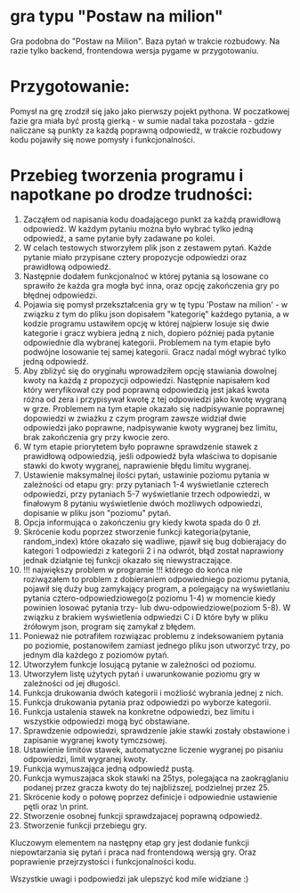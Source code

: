 # gra typu "Postaw na milion"
Gra podobna do "Postaw na Milion". Baza pytań  w trakcie rozbudowy. Na razie tylko backend, frontendowa wersja pygame w przygotowaniu.

# Przygotowanie:
Pomysł na grę zrodził się jako jako pierwszy pojekt pythona.
W poczatkowej fazie gra miała być prostą gierką - w sumie nadal taka pozostała - gdzie naliczane są punkty za każdą poprawną odpowiedź, w trakcie rozbudowy kodu pojawiły się nowe pomysły i funkcjonalności.

# Przebieg tworzenia programu i napotkane po drodze trudności:
1. Zacząłem od napisania kodu doadającego punkt za każdą prawidłową odpowiedź. W każdym pytaniu można było wybrać tylko jedną odpowiedź, a same pytanie były zadawane po kolei.
2. W celach testowych stworzyłem plik json z zestawem pytań. Każde pytanie miało przypisane cztery propozycje odpowiedzi oraz prawidłową odpowiedź.
3. Następnie dodałem funkcjonalnoć w której pytania są losowane co sprawiło że każda gra mogła być inna, oraz opcję zakończenia gry po błędnej odpowiedzi.
4. Pojawia się pomysł przekształcenia gry w tę typu 'Postaw na milion' - w związku z tym do pliku json dopisałem "kategorię" każdego pytania, a w kodzie programu ustawiłem opcję w której najpierw losuje się dwie kategorie i gracz wybiera jedną z nich, dopiero później pada pytanie odpowiednie dla wybranej kategorii. Problemem na tym etapie było podwójne losowanie tej samej kategorii. Gracz nadal mógł wybrać tylko jedną odpowiedź.
5. Aby zbliżyć się do oryginału wprowadziłem opcję stawiania dowolnej kwoty na każdą z propozycji odpowiedzi. Następnie napisałem kod który weryfikował czy pod poprawną odpowiedzią jest jakaś kwota różna od zera i przypisywał kwotę z tej odpowiedzi jako kwotę wygraną w grze. Problemem na tym etapie okazało się nadpisywanie poprawnej dopowiedzi w zwiażku z czym program zawsze widział dwie odpowiedzi jako poprawne, nadpisywanie kwoty wygranej bez limitu, brak zakończenia gry przy kwocie zero.
6. W tym etapie priorytetem było poprawne sprawdzenie stawek z prawidłową odpowiedzią, jeśli odpowiedź była właściwa to dopisanie stawki do kwoty wygranej, naprawienie błędu limitu wygranej.
7. Ustawienie maksymalnej ilości pytań, ustawinie poziomu pytania w zależności od etapu gry: przy pytaniach 1-4 wyświetlanie czterech odpowiedzi, przy pytaniach 5-7 wyświetlanie trzech odpowiedzi, w finałowym 8 pytaniu wyświetlenie dwóch możliwych odpowiedzi, dopisanie w pliku json "poziomu" pytań.
8. Opcja informująca o zakończeniu gry kiedy kwota spada do 0 zł.
9. Skrócenie kodu poprzez stworzenie funkcji kategoria(pytanie, random_index) które okazało się wadliwe, pjawił się bug dobierajacy do kategori 1 odpowiedzi z kategorii 2 i na odwrót, błąd został naprawiony jednak działąnie tej funkcji okazało się niewystraczające.
10. !!! największy problem w programie !!! którego do końca nie roziwązałem to problem z dobieraniem odpowiedniego poziomu pytania, pojawił się duży bug zamykający program, a polegający na wyświetlaniu pytania cztero-odpowiedziowego(z poziomu 1-4) w momencie kiedy powinien losować pytania trzy- lub dwu-odpowiedziowe(poziom 5-8). W związku z brakiem wyświetlenia odpwiedzi C i D które były w pliku źrółowym json, program się zamykał z błędem.
11. Ponieważ nie potrafiłem rozwiązac problemu z indeksowaniem pytania po poziomie, postanowiłem zamiast jednego pliku json utworzyć trzy, po jednym dla każdego z poziomów pytań.
12. Utworzyłem funkcje losującą pytanie w zależności od poziomu.
13. Utworzyłem listę użytych pytań i uwarunkowanie poziomu gry w zależności od jej długości.
14. Funkcja drukowania dwóch kategorii i możliość wybrania jednej z nich.
15. Funkcja drukowania pytania praz odpowiedzi po wyborze kategorii.
16. Funkcja ustalenia stawek na konkretne odpowiedzi, bez limitu i wszystkie odpowiedzi mogą być obstawiane.
17. Sprawdzenie odpowiedzi, sprawdzenie jakie stawki zostały obstawione i zapisanie wygranej kwoty tymczsowej.
18. Ustawienie limitów stawek, automatyczne liczenie wygranej po pisaniu odpowiedzi, limit wygranej kwoty.
19. Funkcja wymuszająca jedną odpowiedź pustą.
20. Funkcja wymuszajaca skok stawki na 25tys, polegająca na zaokrąglaniu podanej przez gracza kwoty do tej najbliższej, podzielnej przez 25.
21. Skrócenie kody o połowę poprzez definicje i odpowiednie ustawienie pętli oraz \n print.
22. Stworzenie osobnej funkcji sprawdzajacej poprawną odpowiedź.
23. Stworzenie funkcji przebiegu gry.

Kluczowym elementem na następny etap gry jest dodanie funkcji niepowtarzania się pytań i praca nad frontendową wersją gry. Oraz poprawienie przejrzystości i funkcjonalności kodu.

Wszystkie uwagi i podpowiedzi jak ulepszyć kod mile widziane :)
